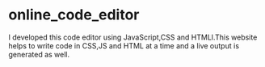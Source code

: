 # online_code_editor
I developed this code editor using JavaScript,CSS and HTMLl.This website helps to write code in CSS,JS and HTML at a time and a live output is generated as well.
